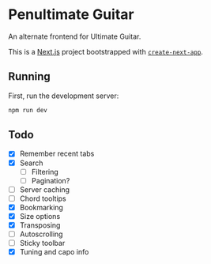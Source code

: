 # Penultimate Guitar

An alternate frontend for Ultimate Guitar.

This is a [Next.js](https://nextjs.org/) project bootstrapped with [`create-next-app`](https://github.com/vercel/next.js/tree/canary/packages/create-next-app).

## Running

First, run the development server:

```bash
npm run dev
```

## Todo

- [x] Remember recent tabs
- [x] Search
  - [ ] Filtering
  - [ ] Pagination?
- [ ] Server caching
- [ ] Chord tooltips
- [x] Bookmarking
- [x] Size options
- [x] Transposing
- [ ] Autoscrolling
- [ ] Sticky toolbar
- [x] Tuning and capo info
